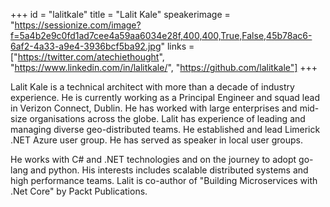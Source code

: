 +++
id = "lalitkale"
title = "Lalit Kale"
speakerimage = "https://sessionize.com/image?f=5a4b2e9c0fd1ad7cee4a59aa6034e28f,400,400,True,False,45b78ac6-6af2-4a33-a9e4-3936bcf5ba92.jpg"
links = ["https://twitter.com/atechiethought", "https://www.linkedin.com/in/lalitkale/", "https://github.com/lalitkale"]
+++

Lalit Kale is a technical architect with more than a decade of industry experience. He is currently working as a Principal Engineer and squad lead in Verizon Connect, Dublin. He has worked with large enterprises and mid-size organisations across the globe. Lalit has experience of leading and managing diverse geo-distributed teams.  He established and lead Limerick .NET Azure user group. He has served as speaker in local user groups.

He works with C# and .NET technologies and on the journey to adopt go-lang and python. His interests includes scalable distributed systems and high performance teams. Lalit is co-author of "Building Microservices with .Net Core" by Packt Publications.